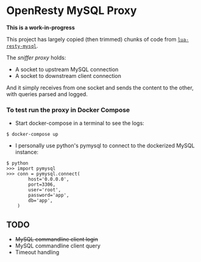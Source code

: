 # OpenResty MySQL Proxy

**This is a work-in-progress**


This project has largely copied (then trimmed) chunks of code from [`lua-resty-mysql`](https://github.com/openresty/lua-resty-mysql/blob/master/lib/resty/mysql.lua).

The *sniffer proxy* holds:

- A socket to upstream MySQL connection
- A socket to downstream client connection

And it simply receives from one socket and sends the content to the other, with queries parsed and logged.


### To test run the proxy in Docker Compose

- Start docker-compose in a terminal to see the logs:

```
$ docker-compose up
```

- I personally use python's pymysql to connect to the dockerized MySQL instance:

```
$ python
>>> import pymysql
>>> conn = pymysql.connect(
        host='0.0.0.0',
        port=3306,
        user='root',
        password='app',
        db='app',
    )
```


## TODO

- ~~MySQL commandline client login~~
- MySQL commandline client query
- Timeout handling
